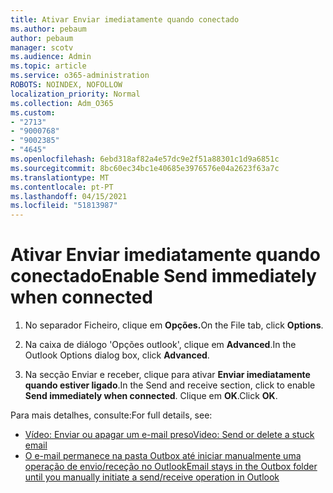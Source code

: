 ```yaml
---
title: Ativar Enviar imediatamente quando conectado
ms.author: pebaum
author: pebaum
manager: scotv
ms.audience: Admin
ms.topic: article
ms.service: o365-administration
ROBOTS: NOINDEX, NOFOLLOW
localization_priority: Normal
ms.collection: Adm_O365
ms.custom:
- "2713"
- "9000768"
- "9002385"
- "4645"
ms.openlocfilehash: 6ebd318af82a4e57dc9e2f51a88301c1d9a6851c
ms.sourcegitcommit: 8bc60ec34bc1e40685e3976576e04a2623f63a7c
ms.translationtype: MT
ms.contentlocale: pt-PT
ms.lasthandoff: 04/15/2021
ms.locfileid: "51813987"
---
```

# <a name="enable-send-immediately-when-connected"></a><span data-ttu-id="26192-102">Ativar Enviar imediatamente quando conectado</span><span class="sxs-lookup"><span data-stu-id="26192-102">Enable Send immediately when connected</span></span>
 
1. <span data-ttu-id="26192-103">No separador Ficheiro, clique em **Opções.**</span><span class="sxs-lookup"><span data-stu-id="26192-103">On the File tab, click **Options**.</span></span>

2. <span data-ttu-id="26192-104">Na caixa de diálogo 'Opções outlook', clique em **Advanced**.</span><span class="sxs-lookup"><span data-stu-id="26192-104">In the Outlook Options dialog box, click **Advanced**.</span></span>

3. <span data-ttu-id="26192-105">Na secção Enviar e receber, clique para ativar **Enviar imediatamente quando estiver ligado**.</span><span class="sxs-lookup"><span data-stu-id="26192-105">In the Send and receive section, click to enable **Send immediately when connected**.</span></span> <span data-ttu-id="26192-106">Clique em **OK**.</span><span class="sxs-lookup"><span data-stu-id="26192-106">Click **OK**.</span></span>

<span data-ttu-id="26192-107">Para mais detalhes, consulte:</span><span class="sxs-lookup"><span data-stu-id="26192-107">For full details, see:</span></span>
- [<span data-ttu-id="26192-108">Vídeo: Enviar ou apagar um e-mail preso</span><span class="sxs-lookup"><span data-stu-id="26192-108">Video: Send or delete a stuck email</span></span>](https://support.office.com/article/Video-Send-or-delete-an-email-stuck-in-your-outbox-26d5d34a-4e5f-444a-a9e8-44db04a94dec) 
- [<span data-ttu-id="26192-109">O e-mail permanece na pasta Outbox até iniciar manualmente uma operação de envio/receção no Outlook</span><span class="sxs-lookup"><span data-stu-id="26192-109">Email stays in the Outbox folder until you manually initiate a send/receive operation in Outlook</span></span>](https://support.microsoft.com/help/2797572/email-stays-in-the-outbox-folder-until-you-manually-initiate-a-send-re)
